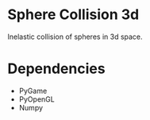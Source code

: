 # Sphere Collision 3d
Inelastic collision of spheres in 3d space.

# Dependencies 
- PyGame
- PyOpenGL
- Numpy

